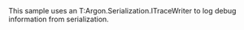 <?xml version="1.0" encoding="utf-8"?>
<topic id="TraceWriter" revisionNumber="1">
  <developerConceptualDocument xmlns="http://ddue.schemas.microsoft.com/authoring/2003/5" xmlns:xlink="http://www.w3.org/1999/xlink">
    <introduction>
      <para>This sample uses an <codeEntityReference>T:Argon.Serialization.ITraceWriter</codeEntityReference>
      to log debug information from serialization.</para>
    </introduction>
    <section>
      <title>Sample</title>
      <content>
        <code lang="cs" source="..\Src\Tests\Documentation\Samples\Serializer\TraceWriter.cs" region="Types" title="Types" />
        <code lang="cs" source="..\Src\Tests\Documentation\Samples\Serializer\TraceWriter.cs" region="Usage" title="Usage" />
      </content>
    </section>
  </developerConceptualDocument>
</topic>
